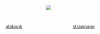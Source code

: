 <div align="center">



![](https://piskel-imgstore-b.appspot.com/img/7b64392e-9a25-11ef-a571-0b01a4cf3689.gif)

<br>

⠀⠀[atabook](https://bluezooka.atabook.org) ⠀⠀⠀⠀⠀⠀⠀⠀⠀⠀⠀⠀⠀⠀⠀  [strawpage](https://bluezooka.straw.page)⠀
<br>
<br>
<br>

 
</div>
